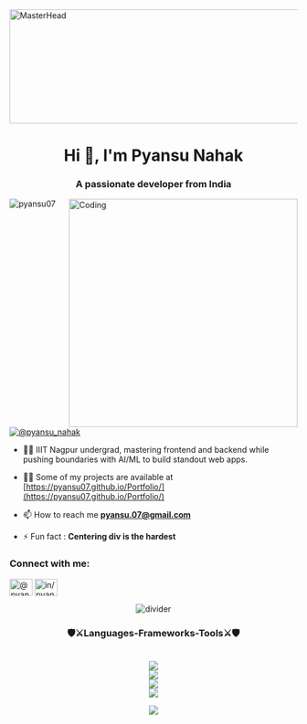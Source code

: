 <img src="https://i.pinimg.com/originals/d4/81/f3/d481f3c72e283309071f79e01b05c06d.gif" width="1050" height="200" alt="MasterHead">
<h1 align="center">Hi 👋, I'm Pyansu Nahak</h1>
<!-- <div align="center">
  <img src="https://raw.githubusercontent.com/naruhitokaide/naruhitokaide/main/divider2.png" alt="divider"/>
</div>  -->
<h3 align="center">A passionate developer from India</h3>

<img align="right" alt="Coding" width="400" src="https://cdn.dribbble.com/users/330915/screenshots/3587000/10_coding_dribbble.gif">

<p align="left"> <img src="https://komarev.com/ghpvc/?username=pyansu07&label=Profile%20views&color=0e75b6&style=flat" alt="pyansu07" /> </p>

<p align="left"> <a href="https://twitter.com/@pyansu_nahak" target="blank"><img src="https://img.shields.io/twitter/follow/@pyansu_nahak?logo=twitter&style=for-the-badge" alt="@pyansu_nahak" /></a> </p>

- 👨‍💻  IIIT Nagpur undergrad, mastering frontend and backend while pushing boundaries with AI/ML to build standout web apps.

- 👨‍💻 Some of my projects are available at [https://pyansu07.github.io/Portfolio/](https://pyansu07.github.io/Portfolio/)

- 📫 How to reach me **pyansu.07@gmail.com**

- ⚡ Fun fact : **Centering div is the hardest**

<h3 align="left">Connect with me:</h3>
<p align="left">
<a href="https://twitter.com/@pyansu_nahak" target="blank"><img align="center" src="https://raw.githubusercontent.com/rahuldkjain/github-profile-readme-generator/master/src/images/icons/Social/twitter.svg" alt="@pyansu_nahak" height="30" width="40" /></a>
<a href="https://linkedin.com/in/in/pyansu-nahak-015a3024b" target="blank"><img align="center" src="https://raw.githubusercontent.com/rahuldkjain/github-profile-readme-generator/master/src/images/icons/Social/linked-in-alt.svg" alt="in/pyansu-nahak-015a3024b" height="30" width="40" /></a>
</p>
<div align="center">
  <img src="https://raw.githubusercontent.com/naruhitokaide/naruhitokaide/main/divider2.png" alt="divider"/>
</div> 
<h3 align="center">🛡️⚔️Languages-Frameworks-Tools⚔️🛡️</h3>
<br/>
<div align="center">
<a href="https://skillicons.dev">
<img src="https://skillicons.dev/icons?i=mongodb,mysql,postgres,redis,firebase"/><br>
<img src="https://skillicons.dev/icons?i=js,html,css,c,cpp,typescript,php,python,java"/><br>
<img src="https://skillicons.dev/icons?i=react,nextjs,nodejs,express,vite,bootstrap,redux,tailwind,threejs,babel,materialui,qt"/><br>
<img src="https://skillicons.dev/icons?i=tensorflow,sklearn,ps,figma,matlab,postman,linux,github,git,stackoverflow,androidstudio,pycharm,sublime,vscode,visualstudio"/>
</a>
</div>

<p align="center">
  <img src="https://capsule-render.vercel.app/api?type=waving&color=gradient&height=65&section=footer"/>
</p>

